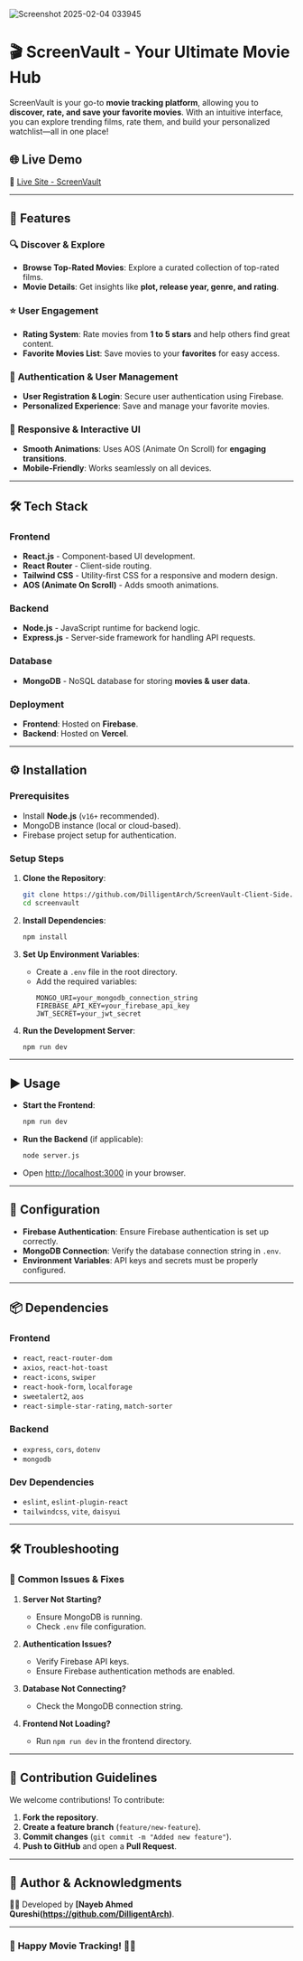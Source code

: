 ![Screenshot 2025-02-04 033945](https://github.com/user-attachments/assets/a683e1ee-c8fe-40e7-9086-fabcaa0ffdd9)

# **🎬 ScreenVault - Your Ultimate Movie Hub**  

ScreenVault is your go-to **movie tracking platform**, allowing you to **discover, rate, and save your favorite movies**. With an intuitive interface, you can explore trending films, rate them, and build your personalized watchlist—all in one place!

## 🌐 **Live Demo**
🔗 [Live Site - ScreenVault](https://fprojects-23221.web.app/)  

---



## 🚀 **Features**
### 🔍 **Discover & Explore**
- **Browse Top-Rated Movies**: Explore a curated collection of top-rated films.
- **Movie Details**: Get insights like **plot, release year, genre, and rating**.

### ⭐ **User Engagement**
- **Rating System**: Rate movies from **1 to 5 stars** and help others find great content.
- **Favorite Movies List**: Save movies to your **favorites** for easy access.

### 🔑 **Authentication & User Management**
- **User Registration & Login**: Secure user authentication using Firebase.
- **Personalized Experience**: Save and manage your favorite movies.

### 📱 **Responsive & Interactive UI**
- **Smooth Animations**: Uses AOS (Animate On Scroll) for **engaging transitions**.
- **Mobile-Friendly**: Works seamlessly on all devices.

---

## 🛠 **Tech Stack**
### **Frontend**
- **React.js** - Component-based UI development.
- **React Router** - Client-side routing.
- **Tailwind CSS** - Utility-first CSS for a responsive and modern design.
- **AOS (Animate On Scroll)** - Adds smooth animations.

### **Backend**
- **Node.js** - JavaScript runtime for backend logic.
- **Express.js** - Server-side framework for handling API requests.

### **Database**
- **MongoDB** - NoSQL database for storing **movies & user data**.

### **Deployment**
- **Frontend**: Hosted on **Firebase**.
- **Backend**: Hosted on **Vercel**.

---

## ⚙️ **Installation**
### **Prerequisites**
- Install **Node.js** (`v16+` recommended).
- MongoDB instance (local or cloud-based).
- Firebase project setup for authentication.

### **Setup Steps**
1. **Clone the Repository**:
   ```sh
   git clone https://github.com/DilligentArch/ScreenVault-Client-Side.git
   cd screenvault
   ```

2. **Install Dependencies**:
   ```sh
   npm install
   ```

3. **Set Up Environment Variables**:
   - Create a `.env` file in the root directory.
   - Add the required variables:
     ```
     MONGO_URI=your_mongodb_connection_string
     FIREBASE_API_KEY=your_firebase_api_key
     JWT_SECRET=your_jwt_secret
     ```

4. **Run the Development Server**:
   ```sh
   npm run dev
   ```

---

## ▶️ **Usage**
- **Start the Frontend**:
  ```sh
  npm run dev
  ```
- **Run the Backend** (if applicable):
  ```sh
  node server.js
  ```
- Open [http://localhost:3000](http://localhost:3000) in your browser.

---

## 🔧 **Configuration**
- **Firebase Authentication**: Ensure Firebase authentication is set up correctly.
- **MongoDB Connection**: Verify the database connection string in `.env`.
- **Environment Variables**: API keys and secrets must be properly configured.

---

## 📦 **Dependencies**
### **Frontend**
- `react`, `react-router-dom`
- `axios`, `react-hot-toast`
- `react-icons`, `swiper`
- `react-hook-form`, `localforage`
- `sweetalert2`, `aos`
- `react-simple-star-rating`, `match-sorter`

### **Backend**
- `express`, `cors`, `dotenv`
- `mongodb`

### **Dev Dependencies**
- `eslint`, `eslint-plugin-react`
- `tailwindcss`, `vite`, `daisyui`

---

## 🛠 **Troubleshooting**
### 🔹 **Common Issues & Fixes**
1. **Server Not Starting?**
   - Ensure MongoDB is running.
   - Check `.env` file configuration.

2. **Authentication Issues?**
   - Verify Firebase API keys.
   - Ensure Firebase authentication methods are enabled.

3. **Database Not Connecting?**
   - Check the MongoDB connection string.

4. **Frontend Not Loading?**
   - Run `npm run dev` in the frontend directory.

---

## 🤝 **Contribution Guidelines**
We welcome contributions! To contribute:
1. **Fork the repository**.
2. **Create a feature branch** (`feature/new-feature`).
3. **Commit changes** (`git commit -m "Added new feature"`).
4. **Push to GitHub** and open a **Pull Request**.

---



## 👤 **Author & Acknowledgments**
👨‍💻 Developed by **[Nayeb Ahmed Qureshi(https://github.com/DilligentArch)**.  


---

### 🎥 **Happy Movie Tracking!** 🍿✨
```
